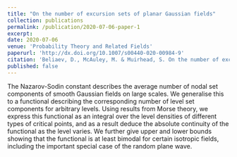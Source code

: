 ```yaml
---
title: "On the number of excursion sets of planar Gaussian fields"
collection: publications
permalink: /publication/2020-07-06-paper-1
excerpt: 
date: 2020-07-06
venue: 'Probability Theory and Related Fields'
paperurl: 'http://dx.doi.org/10.1007/s00440-020-00984-9'
citation: 'Beliaev, D., McAuley, M. & Muirhead, S. On the number of excursion sets of planar Gaussian fields. Probab. Theory Relat. Fields 178, 655-698 (2020). https://doi.org/10.1007/s00440-020-00984-9'
published: false
---
```


The Nazarov-Sodin constant describes the average number of nodal set components of smooth Gaussian fields on large scales. We generalise this to a functional describing the corresponding number of level set components for arbitrary levels. Using results from Morse theory, we express this functional as an integral over the level densities of different types of critical points, and as a result deduce the absolute continuity of the functional as the level varies. We further give upper and lower bounds showing that the functional is at least bimodal for certain isotropic fields, including the important special case of the random plane wave.
